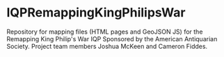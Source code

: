 # IQPRemappingKingPhilipsWar

Repository for mapping files (HTML pages and GeoJSON JS) for the Remapping King Philip's War IQP Sponsored by the American Antiquarian Society.
Project team members Joshua McKeen and Cameron Fiddes.
